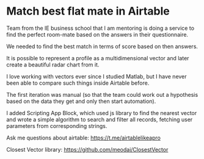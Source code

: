 # Match best flat mate in Airtable

Team from the IE business school that I am mentoring is doing a service to find the perfect room-mate based on the answers in their questionnaire.

We needed to find the best match in terms of score based on then answers.

It is possible to represent a profile as a multidimensional vector and later create a beautiful radar chart from it.

I love working with vectors ever since I studied Matlab, but I have never been able to compare such things inside Airtable before.

The first iteration was manual (so that the team could work out a hypothesis based on the data they get and only then start automation).

I added Scripting App Block, which used js library to find the nearest vector and wrote a simple algorithm to search and filter all records, fetching user parameters from corresponding strings.

Ask me questions about airtable: https://t.me/airtablelikeapro

Closest Vector library: https://github.com/meodai/ClosestVector
